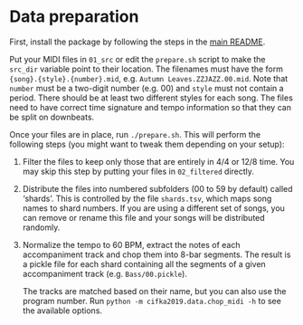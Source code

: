 # Data preparation

First, install the package by following the steps in the [main README](../README.md).

Put your MIDI files in `01_src` or edit the `prepare.sh` script to make the `src_dir` variable point to their location.
The filenames must have the form `{song}.{style}.{number}.mid`, e.g. `Autumn Leaves.ZZJAZZ.00.mid`. Note that `number`
must be a two-digit number (e.g. 00) and `style` must not contain a period. There should be at least two different
styles for each song.
The files need to have correct time signature and tempo information so that they can be split on downbeats.

Once your files are in place, run `./prepare.sh`. This will perform the following steps (you might want to tweak them
depending on your setup):

1. Filter the files to keep only those that are entirely in 4/4 or 12/8 time. You may skip this step by putting your files
   in `02_filtered` directly.
   
2. Distribute the files into numbered subfolders (00 to 59 by default) called ‘shards’. This is controlled by the file
   `shards.tsv`, which maps song names to shard numbers. If you are using a different set of songs, you can remove or rename
   this file and your songs will be distributed randomly.

3. Normalize the tempo to 60 BPM, extract the notes of each accompaniment track and chop them into 8-bar segments. The result
   is a pickle file for each shard containing all the segments of a given accompaniment track (e.g. `Bass/00.pickle`).

   The tracks are matched based on their name, but you can also use the program number.
   Run `python -m cifka2019.data.chop_midi -h` to see the available options.
